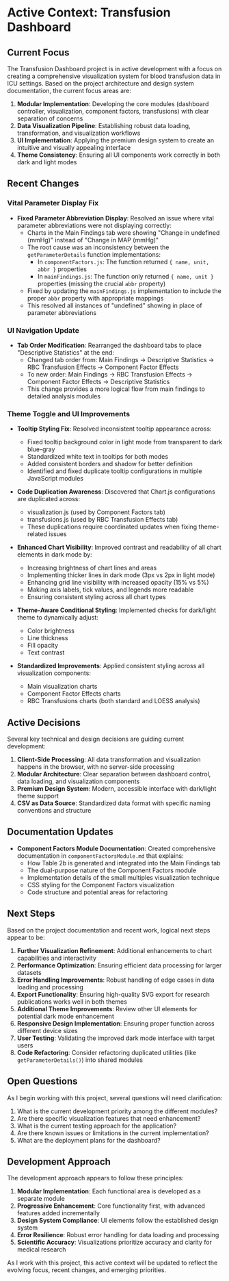 # Active Context: Transfusion Dashboard

## Current Focus

The Transfusion Dashboard project is in active development with a focus on creating a comprehensive visualization system for blood transfusion data in ICU settings. Based on the project architecture and design system documentation, the current focus areas are:

1. **Modular Implementation**: Developing the core modules (dashboard controller, visualization, component factors, transfusions) with clear separation of concerns
2. **Data Visualization Pipeline**: Establishing robust data loading, transformation, and visualization workflows
3. **UI Implementation**: Applying the premium design system to create an intuitive and visually appealing interface
4. **Theme Consistency**: Ensuring all UI components work correctly in both dark and light modes

## Recent Changes

### Vital Parameter Display Fix

- **Fixed Parameter Abbreviation Display**: Resolved an issue where vital parameter abbreviations were not displaying correctly:
  - Charts in the Main Findings tab were showing "Change in undefined (mmHg)" instead of "Change in MAP (mmHg)"
  - The root cause was an inconsistency between the `getParameterDetails` function implementations:
    - In `componentFactors.js`: The function returned `{ name, unit, abbr }` properties
    - In `mainFindings.js`: The function only returned `{ name, unit }` properties (missing the crucial `abbr` property)
  - Fixed by updating the `mainFindings.js` implementation to include the proper `abbr` property with appropriate mappings
  - This resolved all instances of "undefined" showing in place of parameter abbreviations

### UI Navigation Update

- **Tab Order Modification**: Rearranged the dashboard tabs to place "Descriptive Statistics" at the end:
  - Changed tab order from: Main Findings → Descriptive Statistics → RBC Transfusion Effects → Component Factor Effects
  - To new order: Main Findings → RBC Transfusion Effects → Component Factor Effects → Descriptive Statistics
  - This change provides a more logical flow from main findings to detailed analysis modules

### Theme Toggle and UI Improvements

- **Tooltip Styling Fix**: Resolved inconsistent tooltip appearance across:
  - Fixed tooltip background color in light mode from transparent to dark blue-gray 
  - Standardized white text in tooltips for both modes
  - Added consistent borders and shadow for better definition
  - Identified and fixed duplicate tooltip configurations in multiple JavaScript modules

- **Code Duplication Awareness**: Discovered that Chart.js configurations are duplicated across:
  - visualization.js (used by Component Factors tab)
  - transfusions.js (used by RBC Transfusion Effects tab)
  - These duplications require coordinated updates when fixing theme-related issues

- **Enhanced Chart Visibility**: Improved contrast and readability of all chart elements in dark mode by:
  - Increasing brightness of chart lines and areas
  - Implementing thicker lines in dark mode (3px vs 2px in light mode)
  - Enhancing grid line visibility with increased opacity (15% vs 5%)
  - Making axis labels, tick values, and legends more readable
  - Ensuring consistent styling across all chart types

- **Theme-Aware Conditional Styling**: Implemented checks for dark/light theme to dynamically adjust:
  - Color brightness
  - Line thickness
  - Fill opacity
  - Text contrast

- **Standardized Improvements**: Applied consistent styling across all visualization components:
  - Main visualization charts
  - Component Factor Effects charts
  - RBC Transfusions charts (both standard and LOESS analysis)

## Active Decisions

Several key technical and design decisions are guiding current development:

1. **Client-Side Processing**: All data transformation and visualization happens in the browser, with no server-side processing
2. **Modular Architecture**: Clear separation between dashboard control, data loading, and visualization components
3. **Premium Design System**: Modern, accessible interface with dark/light theme support
4. **CSV as Data Source**: Standardized data format with specific naming conventions and structure

## Documentation Updates

- **Component Factors Module Documentation**: Created comprehensive documentation in `componentFactorsModule.md` that explains:
  - How Table 2b is generated and integrated into the Main Findings tab
  - The dual-purpose nature of the Component Factors module
  - Implementation details of the small multiples visualization technique
  - CSS styling for the Component Factors visualization
  - Code structure and potential areas for refactoring

## Next Steps

Based on the project documentation and recent work, logical next steps appear to be:

1. **Further Visualization Refinement**: Additional enhancements to chart capabilities and interactivity
2. **Performance Optimization**: Ensuring efficient data processing for larger datasets
3. **Error Handling Improvements**: Robust handling of edge cases in data loading and processing
4. **Export Functionality**: Ensuring high-quality SVG export for research publications works well in both themes
5. **Additional Theme Improvements**: Review other UI elements for potential dark mode enhancement
6. **Responsive Design Implementation**: Ensuring proper function across different device sizes
7. **User Testing**: Validating the improved dark mode interface with target users
8. **Code Refactoring**: Consider refactoring duplicated utilities (like `getParameterDetails()`) into shared modules

## Open Questions

As I begin working with this project, several questions will need clarification:

1. What is the current development priority among the different modules?
2. Are there specific visualization features that need enhancement?
3. What is the current testing approach for the application?
4. Are there known issues or limitations in the current implementation?
5. What are the deployment plans for the dashboard?

## Development Approach

The development approach appears to follow these principles:

1. **Modular Implementation**: Each functional area is developed as a separate module
2. **Progressive Enhancement**: Core functionality first, with advanced features added incrementally
3. **Design System Compliance**: UI elements follow the established design system
4. **Error Resilience**: Robust error handling for data loading and processing
5. **Scientific Accuracy**: Visualizations prioritize accuracy and clarity for medical research

As I work with this project, this active context will be updated to reflect the evolving focus, recent changes, and emerging priorities.
